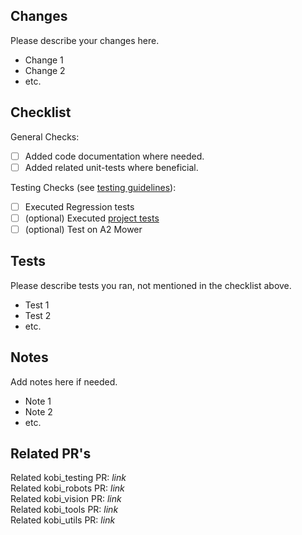 ## Changes
Please describe your changes here.
- Change 1
- Change 2
- etc.

## Checklist
<!-- To check one of the boxes below, replace '[ ]' with '[x]' -->
General Checks:
  - [ ] Added code documentation where needed.
  - [ ] Added related unit-tests where beneficial.

Testing Checks (see [testing guidelines](https://bosch-pt.atlassian.net/wiki/spaces/SE/pages/11466440929/Testing+Guidelines)):
  - [ ] Executed Regression tests
  - [ ] (optional) Executed [project tests](https://github.boschdevcloud.com/indego/vision_testing/blob/feature/a2_integration/project_tester/README.md)
  - [ ] (optional) Test on A2 Mower

## Tests
Please describe tests you ran, not mentioned in the checklist above.
- Test 1
- Test 2
- etc.

## Notes
<!-- You can delete this section if not used -->
Add notes here if needed.
- Note 1
- Note 2
- etc.

## Related PR's
<!-- Collect the links to all related PR's (including the current repo PR) here, and copy to all other PR's -->
<!-- Delete all what is not relevant from list below -->
Related kobi_testing PR: _link_ <br>
Related kobi_robots PR:  _link_ <br> 
Related kobi_vision PR:  _link_ <br>
Related kobi_tools PR:   _link_ <br>
Related kobi_utils PR:   _link_ <br>
